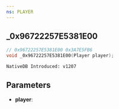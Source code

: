 ```yaml
---
ns: PLAYER
---
```

## _0x96722257E5381E00

```c
// 0x96722257E5381E00 0x3A7E5FB6
void _0x96722257E5381E00(Player player);
```

```
NativeDB Introduced: v1207
```

## Parameters
* **player**:
